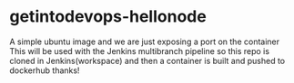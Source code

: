 # getintodevops-hellonode
A simple ubuntu image and we are just exposing a port on the container
This will be used with the Jenkins multibranch pipeline so this repo is cloned in Jenkins(workspace) and then a container is built and pushed to dockerhub
thanks!
